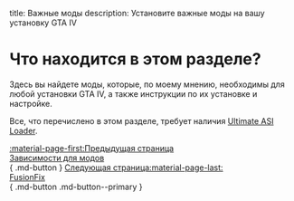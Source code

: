 title: Важные моды
description: Установите важные моды на вашу установку GTA IV

# Что находится в этом разделе?
Здесь вы найдете моды, которые, по моему мнению, необходимы для любой установки GTA IV, а также инструкции по их установке и настройке.

Все, что перечислено в этом разделе, требует наличия [Ultimate ASI Loader](../mod-dependencies/#ultimate-asi-loader).

[:material-page-first:Предыдущая страница <br>Зависимости для модов</br>](../mod-dependencies.md){ .md-button } [Следующая страница:material-page-last: <br>FusionFix</br>](fusionfix.md){ .md-button .md-button--primary }